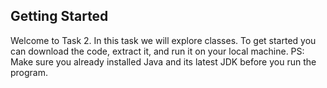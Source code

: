## Getting Started

Welcome to Task 2. In this task we will explore classes. To get started you can download the code, extract it, and run it on your local machine. PS: Make sure you already installed Java and its latest JDK before you run the program.
